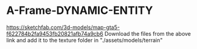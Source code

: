 # A-Frame-DYNAMIC-ENTITY

https://sketchfab.com/3d-models/map-gta5-f622784b2fa9453fb20821afb74a9cb6
Download the files from the above link and add it to the texture folder in "./assets/models/terrain"

